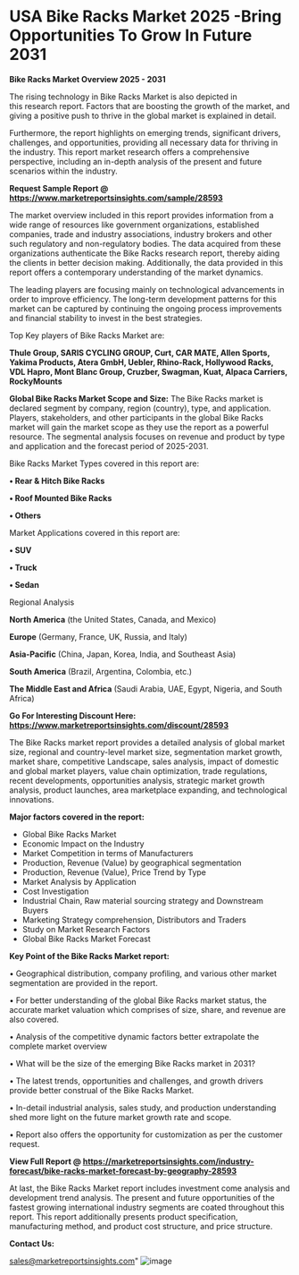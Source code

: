# USA Bike Racks Market 2025 -Bring Opportunities To Grow In Future 2031

<Strong> Bike Racks Market Overview 2025 - 2031</strong>

The rising technology in Bike Racks Market is also depicted in this research report. Factors that are boosting the growth of the market, and giving a positive push to thrive in the global market is explained in detail.

Furthermore, the report highlights on emerging trends, significant drivers, challenges, and opportunities, providing all necessary data for thriving in the industry. This report market research offers a comprehensive perspective, including an in-depth analysis of the present and future scenarios within the industry.

<strong>Request Sample Report @ <a href=https://www.marketreportsinsights.com/sample/28593>https://www.marketreportsinsights.com/sample/28593</a></strong>

The market overview included in this report provides information from a wide range of resources like government organizations, established companies, trade and industry associations, industry brokers and other such regulatory and non-regulatory bodies. The data acquired from these organizations authenticate the Bike Racks research report, thereby aiding the clients in better decision making. Additionally, the data provided in this report offers a contemporary understanding of the market dynamics.

The leading players are focusing mainly on technological advancements in order to improve efficiency. The long-term development patterns for this market can be captured by continuing the ongoing process improvements and financial stability to invest in the best strategies.

Top Key players of Bike Racks Market are:

<strong>Thule Group, SARIS CYCLING GROUP, Curt, CAR MATE, Allen Sports, Yakima Products, Atera GmbH, Uebler, Rhino-Rack, Hollywood Racks, VDL Hapro, Mont Blanc Group, Cruzber, Swagman, Kuat, Alpaca Carriers, RockyMounts</strong>

<strong><b>Global Bike Racks Market Scope and Size:</b></strong>
The Bike Racks market is declared segment by company, region (country), type, and application. Players, stakeholders, and other participants in the global Bike Racks market will gain the market scope as they use the report as a powerful resource. The segmental analysis focuses on revenue and product by type and application and the forecast period of 2025-2031.

Bike Racks Market Types covered in this report are:

<strong>• Rear & Hitch Bike Racks

• Roof Mounted Bike Racks

• Others</strong>

Market Applications covered in this report are:

<strong>• SUV

• Truck

• Sedan</strong> 

Regional Analysis

<strong>North America</strong> (the United States, Canada, and Mexico)

<strong>Europe</strong> (Germany, France, UK, Russia, and Italy)

<strong>Asia-Pacific</strong> (China, Japan, Korea, India, and Southeast Asia)

<strong>South America</strong> (Brazil, Argentina, Colombia, etc.)

<strong>The Middle East and Africa</strong> (Saudi Arabia, UAE, Egypt, Nigeria, and South Africa)

<strong>Go For Interesting Discount Here: <a href=https://www.marketreportsinsights.com/discount/28593>https://www.marketreportsinsights.com/discount/28593</a></strong>

The Bike Racks market report provides a detailed analysis of global market size, regional and country-level market size, segmentation market growth, market share, competitive Landscape, sales analysis, impact of domestic and global market players, value chain optimization, trade regulations, recent developments, opportunities analysis, strategic market growth analysis, product launches, area marketplace expanding, and technological innovations.

<strong><b>Major factors covered in the report:</b></strong>
<ul>
  <li>Global Bike Racks Market </li>
  <li>Economic Impact on the Industry</li>
  <li>Market Competition in terms of Manufacturers</li>
  <li>Production, Revenue (Value) by geographical segmentation</li>
  <li>Production, Revenue (Value), Price Trend by Type</li>
  <li>Market Analysis by Application</li>
  <li>Cost Investigation</li>
  <li>Industrial Chain, Raw material sourcing strategy and Downstream Buyers</li>
  <li>Marketing Strategy comprehension, Distributors and Traders</li>
  <li>Study on Market Research Factors</li>
  <li>Global Bike Racks Market Forecast</li>
</ul>

<strong><b>Key Point of the Bike Racks Market report:</b></strong>

• Geographical distribution, company profiling, and various other market segmentation are provided in the report.

• For better understanding of the global Bike Racks market status, the accurate market valuation which comprises of size, share, and revenue are also covered.

• Analysis of the competitive dynamic factors better extrapolate the complete market overview

• What will be the size of the emerging Bike Racks market in 2031?

• The latest trends, opportunities and challenges, and growth drivers provide better construal of the Bike Racks Market.

• In-detail industrial analysis, sales study, and production understanding shed more light on the future market growth rate and scope.

• Report also offers the opportunity for customization as per the customer request.

<strong><b>View Full Report @ <a href=https://marketreportsinsights.com/industry-forecast/bike-racks-market-forecast-by-geography-28593>https://marketreportsinsights.com/industry-forecast/bike-racks-market-forecast-by-geography-28593</a></b></strong>


At last, the Bike Racks Market report includes investment come analysis and development trend analysis. The present and future opportunities of the fastest growing international industry segments are coated throughout this report. This report additionally presents product specification, manufacturing method, and product cost structure, and price structure.

<strong>Contact Us:</strong>

sales@marketreportsinsights.com"
![image](https://github.com/user-attachments/assets/5598ba9d-88c8-473a-83a5-cdd20a1ac099)
